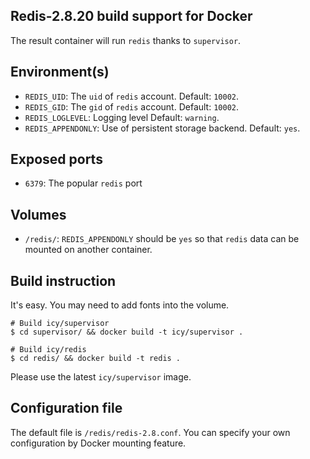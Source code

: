 ## Redis-2.8.20 build support for Docker

The result container will run `redis` thanks to `supervisor`.

## Environment(s)

* `REDIS_UID`: The `uid` of `redis` account. Default: `10002`.
* `REDIS_GID`: The `gid` of `redis` account. Default: `10002`.
* `REDIS_LOGLEVEL`: Logging level Default: `warning`.
* `REDIS_APPENDONLY`: Use of persistent storage backend. Default: `yes`.

## Exposed ports

* `6379`: The popular `redis` port

## Volumes

* `/redis/`: `REDIS_APPENDONLY` should be `yes`
    so that `redis` data can be mounted on another container.

## Build instruction

It's easy. You may need to add fonts into the volume.

    # Build icy/supervisor
    $ cd supervisor/ && docker build -t icy/supervisor .

    # Build icy/redis
    $ cd redis/ && docker build -t redis .

Please use the latest `icy/supervisor` image.

## Configuration file

The default file is `/redis/redis-2.8.conf`. You can specify your own
configuration by Docker mounting feature.
